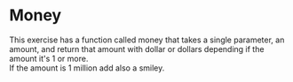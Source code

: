 # Money

This exercise has a function called money that takes a single parameter, an amount, and return that amount with dollar or dollars depending if the amount it's 1 or more.  
If the amount is 1 million add also a smiley.  

